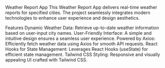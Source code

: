 Weather Report App
This Weather Report App delivers real-time weather reports for specified cities. The project seamlessly integrates modern technologies to enhance user experience and design aesthetics.

Features
Dynamic Weather Data: Retrieve up-to-date weather information based on user-input city names.
User-Friendly Interface: A simple and intuitive design ensures a seamless user experience.
Powered by Axios: Efficiently fetch weather data using Axios for smooth API requests.
React Hooks for State Management: Leverages React Hooks (useState) for efficient state management.
Tailwind CSS Styling: Responsive and visually appealing UI crafted with Tailwind CSS.
